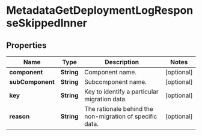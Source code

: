 

# MetadataGetDeploymentLogResponseSkippedInner


## Properties

| Name | Type | Description | Notes |
|------------ | ------------- | ------------- | -------------|
|**component** | **String** | Component name. |  [optional] |
|**subComponent** | **String** | Subcomponent name. |  [optional] |
|**key** | **String** | Key to identify a particular migration data. |  [optional] |
|**reason** | **String** | The rationale behind the non-migration of specific data. |  [optional] |



